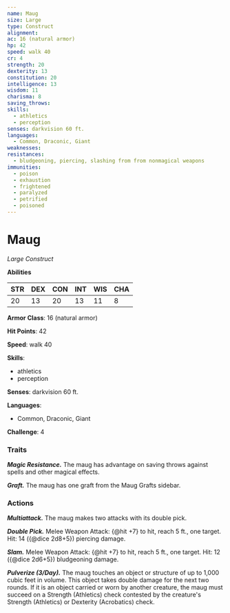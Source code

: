 ```yaml
---
name: Maug
size: Large
type: Construct
alignment: 
ac: 16 (natural armor)
hp: 42
speed: walk 40
cr: 4
strength: 20
dexterity: 13
constitution: 20
intelligence: 13
wisdom: 11
charisma: 8
saving_throws:
skills:
  - athletics
  - perception
senses: darkvision 60 ft.
languages:
  - Common, Draconic, Giant
weaknesses:
resistances:
  - bludgeoning, piercing, slashing from from nonmagical weapons
immunities:
  - poison
  - exhaustion
  - frightened
  - paralyzed
  - petrified
  - poisoned
---
```


# Maug

*Large Construct*

**Abilities**

| STR | DEX | CON | INT | WIS | CHA |
| --- | --- | --- | --- | --- | --- |
| 20 | 13 | 20 | 13 | 11 | 8 |

**Armor Class**: 16 (natural armor)

**Hit Points**: 42

**Speed**: walk 40

**Skills**:
  - athletics
  - perception

**Senses**: darkvision 60 ft.

**Languages**:
  - Common, Draconic, Giant

**Challenge**: 4

### Traits
***Magic Resistance.*** The maug has advantage on saving throws against spells and other magical effects.

***Graft.*** The maug has one graft from the Maug Grafts sidebar.

### Actions
***Multiattack.*** The maug makes two attacks with its double pick.

***Double Pick.*** Melee Weapon Attack: {@hit +7} to hit, reach 5 ft., one target. Hit: 14 ({@dice 2d8+5}) piercing damage.

***Slam.*** Melee Weapon Attack: {@hit +7} to hit, reach 5 ft., one target. Hit: 12 ({@dice 2d6+5}) bludgeoning damage.

***Pulverize (3/Day).*** The maug touches an object or structure of up to 1,000 cubic feet in volume. This object takes double damage for the next two rounds. If it is an object carried or worn by another creature, the maug must succeed on a Strength (Athletics) check contested by the creature's Strength (Athletics) or Dexterity (Acrobatics) check.

